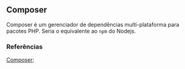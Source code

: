 ## Composer
  
Composer é um gerenciador de dependências multi-plataforma para pacotes PHP. Seria o equivalente ao `npm` do Nodejs.  
  
### Referências
  
[Composer](https://getcomposer.org);  
  